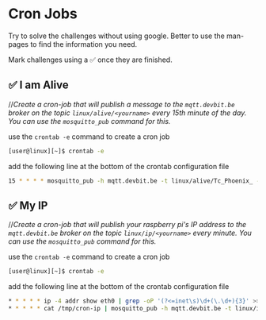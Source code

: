 # Cron Jobs

Try to solve the challenges without using google. Better to use the man-pages to find the information you need.

Mark challenges using a ✅ once they are finished.

## ✅ I am Alive
//*Create a cron-job that will publish a message to the `mqtt.devbit.be` broker on the topic `linux/alive/<yourname>` every 15th minute of the day. You can use the `mosquitto_pub` command for this.*

use the `crontab -e` command to create a cron job
```sh
[user@linux][~]$ crontab -e
```
add the following line at the bottom of the crontab configuration file
```sh
15 * * * * mosquitto_pub -h mqtt.devbit.be -t linux/alive/Tc_Phoenix_ -m "i am still alive $(date)"
```

## ✅ My IP
//*Create a cron-job that will publish your raspberry pi's IP address to the `mqtt.devbit.be` broker on the topic `linux/ip/<yourname>` every minute. You can use the `mosquitto_pub` command for this.*

use the `crontab -e` command to create a cron job
```sh
[user@linux][~]$ crontab -e
```
add the following line at the bottom of the crontab configuration file
```sh
* * * * * ip -4 addr show eth0 | grep -oP '(?<=inet\s)\d+(\.\d+){3}' >> /tmp/cron-ip
* * * * * cat /tmp/cron-ip | mosquitto_pub -h mqtt.devbit.be -t linux/ip/Tc_Phoenix_ -m 
```